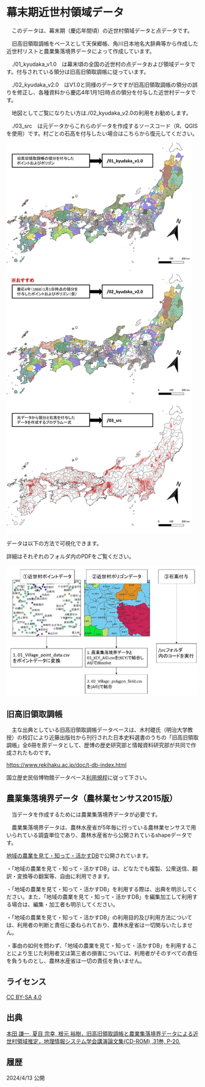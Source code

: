 # 幕末期近世村領域データ

　このデータは、幕末期（慶応年間頃）の近世村領域データと点データです。

　旧高旧領取調帳をベースとして天保郷帳、角川日本地名大辞典等から作成した近世村リストと農業集落境界データによって作成しています。
 
　./01_kyudaka_v1.0　は幕末頃の全国の近世村の点データおよび領域データです。付与されている領分は旧高旧領取調帳に従っています。 

　./02_kyudaka_v2.0　はV1.0と同様のデータですが旧高旧領取調帳の領分の誤りを修正し、各種資料から慶応4年1月1日時点の領分を付与した近世村データです。
 
　地図としてご覧になりたい方は./02_kyudaka_v2.0の利用をお勧めします。

 　./03_src　は元データからこれらのデータを作成するソースコード（R、QGISを使用）です。村ごとの石高を付与したい場合はこちらから復元してください。

![Screenshot](./basicflow1.jpg)

データは以下の方法で可視化できます。

詳細はそれぞれのフォルダ内のPDFをご覧ください。

![Screenshot](./basicflow2.jpg)

## 旧高旧領取調帳

　主な出典としている旧高旧領取調帳データベースは、木村礎氏（明治大学教授）の校訂により近藤出版社から刊行された日本史料選書のうちの「旧高旧領取調帳」全6冊を原データとして、歴博の歴史研究部と情報資料研究部が共同で作成されたものです。

https://www.rekihaku.ac.jp/doc/t-db-index.html

国立歴史民俗博物館データベース[利用規程](https://www.rekihaku.ac.jp/doc/db_kitei.pdf)に従って下さい。

## 農業集落境界データ（農林業センサス2015版）

　当データを作成するためには農業集落境界データが必要です。
 
　農業集落境界データは、農林水産省が5年毎に行っている農林業センサスで用いられている調査単位であり、農林水産省から公開されているshapeデータです。

[地域の農業を見て・知って・活かすDB](https://www.maff.go.jp/j/tokei/census/shuraku_data/2015/index.html)で公開されています。

・「地域の農業を見て・知って・活かすDB」は、どなたでも複製、公衆送信、翻訳・変換等の翻案等、自由に利用できます。

・「地域の農業を見て・知って・活かすDB」を利用する際は、出典を明示してください。また、「地域の農業を見て・知って・活かすDB」を編集加工して利用する場合は、編集・加工者も明示してください。

・「地域の農業を見て・知って・活かすDB」の利用目的及び利用方法については、利用者の判断と責任に委ねられており、農林水産省は一切関与いたしません。

・事由の如何を問わず、「地域の農業を見て・知って・活かすDB」を利用することにより生じた利用者又は第三者の損害については、利用者がそのすべての責任を負うものとし、農林水産省は一切の責任を負いません。

## ライセンス

[CC BY-SA 4.0](https://creativecommons.org/licenses/by-sa/4.0/deed.ja)

## 出典

[本田 謙一, 夏目 宗幸, 根元 裕樹，旧高旧領取調帳と農業集落境界データによる近世村領域推定，地理情報システム学会講演論文集(CD-ROM) ,31巻, P-20.](https://www.gisa-japan.org/content/files/conferences/proceedings/2022cd/papers/P-20.pdf)

## 履歴

2024/4/13 公開
